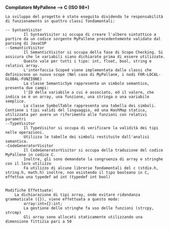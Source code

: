 **Compilatore MyPallene --> C (ISO 98+)**

`Lo sviluppo del progetto è stato eseguito dividendo le responsabilità di funzionamento in quattro classi fondamentali:`

    -- SyntaxVisitor
            Il SyntaxVisitor si occupa di creare l'albero sintattico a partire da un codice sorgente MyPallene precedentemente validato dal parsing di JavaCUP
    --SemanticVisitor
            Il SemanticVisitor si occupa della fase di Scope Checking. Si assicura che le variabili siano dichiarate prima di essere utilizzate.
            Questo vale per tutti i tipo: int, float, bool, string e relativi array.
            L'interfaccia Scoped viene implementata dalle classi che definiscono un nuovo scope (Nel caso di MyPallane, i nodi FOR-LOCAL-GLOBAL-FUNZIONE)
            La classe SemanticSym rappresenta un simbolo semantico, presenta due campi:
            l'ID della variabile a cui è associato, ed il valore, che indica se è un array, una funzione, una stringa o una variabile semplice.
            La classe SymbolTable rappresenta una tabella dei simboli. Contiene i tipi validi del linguaggio, ed una HashMap statica, utilizzata per avere un riferimento alle funzioni con relativi parametri
    --TypeVisitor
            Il TypeVisitor si occupa di verificare la validità dei tipi nelle operazioni.
            Utilizza le tabelle dei simboli restituite dall'analisi semantica.
    -CodeGeneratorVisitor
            Il CodeGeneratorVisitor si occupa della traduzione del codice MyPallene in codice C.
            Inoltre, gli sono demandate la congruenza di array e stringhe con il loro utilizzo
            Fa utilizzo di alcune librerie fondamentali del c (stdio.h, string.h, math.h) inoltre, non esistendo il tipo booleano in C, effettua una typedef ad int (typedef int bool)
```
            
Modifiche Effettuate:
    La dichiarazione di tipi array, onde evitare ridondanza grammaticale ({}), viene effettuata a questo modo:
        array:int={}:int;
        La gestione delle stringhe fa uso delle funzioni (strcpy, strcmp)
        Gli array sono allocati staticamente utilizzando una dimensione fittizia pari a 50
        
            
            
```
